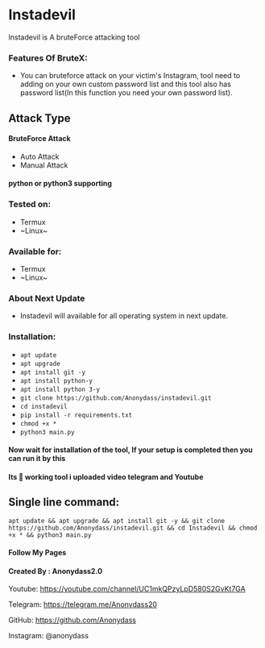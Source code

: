 # Instadevil
Instadevil is A bruteForce attacking tool
### Features Of BruteX:
+ You can bruteforce attack on your victim's Instagram, tool need to adding on your own custom password list and this tool also has password list(In this function you need your own password list).
## Attack Type
#### BruteForce Attack
+ Auto Attack
+ Manual Attack

#### python or python3 supporting

### Tested on:
+ Termux
+ ~Linux~
### Available for:
+ Termux
+ ~Linux~

### About Next Update
+ Instadevil will available for all operating system in next update.

### Installation:
+ ```apt update```
+ ```apt upgrade```
+ ```apt install git -y```
+ ```apt install python-y```
+ ```apt install python 3-y```
+ ```git clone https://github.com/Anonydass/instadevil.git```
+ ```cd instadevil```
+ ```pip install -r requirements.txt```
+ ```chmod +x *``` 
+ ```python3 main.py```

#### Now wait for installation of the tool, If your setup is completed then you can run it by this
#### Its 💯 working tool i uploaded video telegram and Youtube
## Single line command:
```
apt update && apt upgrade && apt install git -y && git clone https://github.com/Anonydass/instadevil.git && cd Instadevil && chmod +x * && python3 main.py
```
#### Follow My Pages
#### Created By : Anonydass2.0

Youtube: https://youtube.com/channel/UC1mkQPzyLpD580S2GvKt7GA

Telegram: https://telegram.me/Anonydass20

GitHub: https://github.com/Anonydass

Instagram: @anonydass


